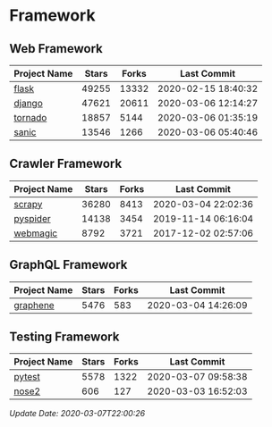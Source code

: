 # Framework

## Web Framework

| Project Name | Stars | Forks | Last Commit |
| ------------ | ----- | ----- | ----------- |
| [flask](https://github.com/pallets/flask) | 49255 | 13332 | 2020-02-15 18:40:32 |
| [django](https://github.com/django/django) | 47621 | 20611 | 2020-03-06 12:14:27 |
| [tornado](https://github.com/tornadoweb/tornado) | 18857 | 5144 | 2020-03-06 01:35:19 |
| [sanic](https://github.com/huge-success/sanic) | 13546 | 1266 | 2020-03-06 05:40:46 |

## Crawler Framework

| Project Name | Stars | Forks | Last Commit |
| ------------ | ----- | ----- | ----------- |
| [scrapy](https://github.com/scrapy/scrapy) | 36280 | 8413 | 2020-03-04 22:02:36 |
| [pyspider](https://github.com/binux/pyspider) | 14138 | 3454 | 2019-11-14 06:16:04 |
| [webmagic](https://github.com/code4craft/webmagic) | 8792 | 3721 | 2017-12-02 02:57:06 |

## GraphQL Framework

| Project Name | Stars | Forks | Last Commit |
| ------------ | ----- | ----- | ----------- |
| [graphene](https://github.com/graphql-python/graphene) | 5476 | 583 | 2020-03-04 14:26:09 |

## Testing Framework

| Project Name | Stars | Forks | Last Commit |
| ------------ | ----- | ----- | ----------- |
| [pytest](https://github.com/pytest-dev/pytest) | 5578 | 1322 | 2020-03-07 09:58:38 |
| [nose2](https://github.com/nose-devs/nose2) | 606 | 127 | 2020-03-03 16:52:03 |

*Update Date: 2020-03-07T22:00:26*